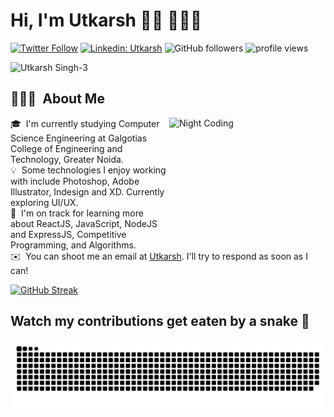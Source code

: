 # Hi, I'm Utkarsh 👋🏾 👨🏽‍💻

[![Twitter Follow](https://img.shields.io/twitter/follow/utkarshsingx?label=Follow)](https://twitter.com/intent/follow?screen_name=utkarshsingx)
[![Linkedin: Utkarsh](https://img.shields.io/badge/-Utkarsh-blue?style=flat-square&logo=Linkedin&logoColor=white&link=https:https://www.linkedin.com/in/utkarsh-singh-0b9090227/)](https://www.linkedin.com/in/utkarsh-singh-0b9090227/)
![GitHub followers](https://img.shields.io/github/followers/utkarshsingx?label=Follow&style=social)
<img alt = "profile views" src="https://komarev.com/ghpvc/?username=backupsingx&color=brightgreen"> 

![Utkarsh Singh-3](https://github.com/backupsingx/backupsingx/assets/92610758/c9aca1d9-7fa1-4290-93c3-f4d12267a83a)

## 👨🏻‍💻 &nbsp;About Me

<img alt="Night Coding" src="https://github.com/utkarshsingx/utkarshsingx/assets/92610758/e7ed4589-4135-47b2-9129-664da4bacb30" align="right" width="250" height="200" />

🎓 &nbsp;I'm currently studying Computer Science Engineering at Galgotias College of Engineering and Technology, Greater Noida.\
💡 &nbsp;Some technologies I enjoy working with include Photoshop, Adobe Illustrator, Indesign and XD. Currently exploring UI/UX.\
🌱 &nbsp;I'm on track for learning more about ReactJS, JavaScript, NodeJS and ExpressJS, Competitive Programming, and Algorithms.\
✉️ &nbsp;You can shoot me an email at [Utkarsh](mailto:hauntedutkarsh@gmail.com). I'll try to respond as soon as I can!


[![GitHub Streak](https://streak-stats.demolab.com?user=utkarshsingx&theme=shadow-brown&hide_border=true&date_format=M%20j%5B%2C%20Y%5D&card_width=500&fire=832AEB)](https://git.io/streak-stats)

  
## Watch my contributions get eaten by a snake 🐍

<img src="https://raw.githubusercontent.com/utkarshsingx/utkarshsingx/output/snake.svg" alt="Snake animation" />


